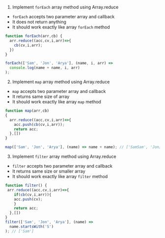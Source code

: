 1. Implement `forEach` array method using Array.reduce

- `forEach` accepts two parameter array and callback
- It does not return anything
- It should work exactly like array `forEach` method

```js
function forEach(arr,cb) {
  arr.reduce((acc,cv,i,arr)=>{
    cb(cv,i,arr);
  })
}

forEach(['Sam', 'Jon', 'Arya'], (name, i, arr) =>
  console.log(name + name, i, arr)
);
```

2. Implement `map` array method using Array.reduce

- `map` accepts two parameter array and callback
- It returns same size of array
- It should work exactly like array `map` method

```js
function map(arr,cb) 
{
  arr.reduce((acc,cv,i,arr)=>{
    acc.push(cb(cv,i,arr));
    return acc;
  },[])
}

map(['Sam', 'Jon', 'Arya'], (name) => name + name); // ['SamSam', 'JonJon', 'AryaArya']
```

3. Implement `filter` array method using Array.reduce

- `filter` accepts two parameter array and callback
- It returns same size or smaller array
- It should work exactly like array `filter` method

```js
function filter() {
 arr.reduce((acc,cv,i,arr)=>{
    if(cb(cv,i,arr)){
    acc.push(cv);
    }
    return acc;
  },[])
}
filter(['Sam', 'Jon', 'Arya'], (name) =>
  name.startsWith('S')
); // ['Sam']
```
